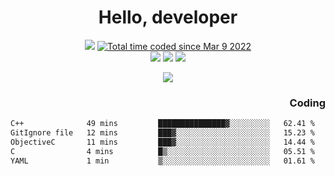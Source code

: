 # <div align='center' >Hello, developer</div>

<div align='center'>
  <a ><img src="https://img.shields.io/badge/dynamic/json?url=https%3A%2F%2Fapi.swo.moe%2Fstats%2Fgithub%2FFree-Aaron-Li&query=count&color=181717&label=GitHub&labelColor=282c34&logo=github&suffix=+follows&cacheSeconds=3600"></a>
  <a href="https://wakatime.com/@fe40087f-8eae-48dc-9950-ad0633db1591"><img src="https://wakatime.com/badge/user/fe40087f-8eae-48dc-9950-ad0633db1591.svg" alt="Total time coded since Mar 9 2022" /></a>
</div>
<div align='center'>
  <a><img src="https://img.shields.io/badge/c%2Fc%2B%2B%2Fc%23-%2375664d"></a> 
  <a><img src="https://img.shields.io/badge/Kotlin%20-%20%2375664D"></a> 
  <a><img src="https://img.shields.io/badge/Shell-75664D"></a> 
</div>

<p align="center">
  <img src="https://readme-typing-svg.demolab.com/?lines=你好!+开发者;Hello!+ developer&font=Fira%20Code&center=true&width=380&height=50&duration=4000&pause=1000">
</p>


<div align='right'>
  <h3>Coding</h3>
</div>

<!--START_SECTION:waka-->

```txt
C++              49 mins         ███████████████▓░░░░░░░░░   62.41 %
GitIgnore file   12 mins         ███▓░░░░░░░░░░░░░░░░░░░░░   15.23 %
ObjectiveC       11 mins         ███▓░░░░░░░░░░░░░░░░░░░░░   14.44 %
C                4 mins          █▒░░░░░░░░░░░░░░░░░░░░░░░   05.51 %
YAML             1 min           ▒░░░░░░░░░░░░░░░░░░░░░░░░   01.61 %
```

<!--END_SECTION:waka-->




